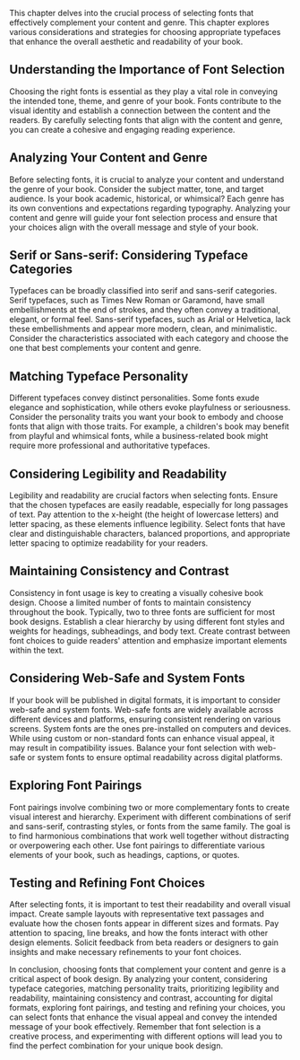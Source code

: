
This chapter delves into the crucial process of selecting fonts that effectively complement your content and genre. This chapter explores various considerations and strategies for choosing appropriate typefaces that enhance the overall aesthetic and readability of your book.

**Understanding the Importance of Font Selection**
--------------------------------------------------

Choosing the right fonts is essential as they play a vital role in conveying the intended tone, theme, and genre of your book. Fonts contribute to the visual identity and establish a connection between the content and the readers. By carefully selecting fonts that align with the content and genre, you can create a cohesive and engaging reading experience.

**Analyzing Your Content and Genre**
------------------------------------

Before selecting fonts, it is crucial to analyze your content and understand the genre of your book. Consider the subject matter, tone, and target audience. Is your book academic, historical, or whimsical? Each genre has its own conventions and expectations regarding typography. Analyzing your content and genre will guide your font selection process and ensure that your choices align with the overall message and style of your book.

**Serif or Sans-serif: Considering Typeface Categories**
--------------------------------------------------------

Typefaces can be broadly classified into serif and sans-serif categories. Serif typefaces, such as Times New Roman or Garamond, have small embellishments at the end of strokes, and they often convey a traditional, elegant, or formal feel. Sans-serif typefaces, such as Arial or Helvetica, lack these embellishments and appear more modern, clean, and minimalistic. Consider the characteristics associated with each category and choose the one that best complements your content and genre.

**Matching Typeface Personality**
---------------------------------

Different typefaces convey distinct personalities. Some fonts exude elegance and sophistication, while others evoke playfulness or seriousness. Consider the personality traits you want your book to embody and choose fonts that align with those traits. For example, a children's book may benefit from playful and whimsical fonts, while a business-related book might require more professional and authoritative typefaces.

**Considering Legibility and Readability**
------------------------------------------

Legibility and readability are crucial factors when selecting fonts. Ensure that the chosen typefaces are easily readable, especially for long passages of text. Pay attention to the x-height (the height of lowercase letters) and letter spacing, as these elements influence legibility. Select fonts that have clear and distinguishable characters, balanced proportions, and appropriate letter spacing to optimize readability for your readers.

**Maintaining Consistency and Contrast**
----------------------------------------

Consistency in font usage is key to creating a visually cohesive book design. Choose a limited number of fonts to maintain consistency throughout the book. Typically, two to three fonts are sufficient for most book designs. Establish a clear hierarchy by using different font styles and weights for headings, subheadings, and body text. Create contrast between font choices to guide readers' attention and emphasize important elements within the text.

**Considering Web-Safe and System Fonts**
-----------------------------------------

If your book will be published in digital formats, it is important to consider web-safe and system fonts. Web-safe fonts are widely available across different devices and platforms, ensuring consistent rendering on various screens. System fonts are the ones pre-installed on computers and devices. While using custom or non-standard fonts can enhance visual appeal, it may result in compatibility issues. Balance your font selection with web-safe or system fonts to ensure optimal readability across digital platforms.

**Exploring Font Pairings**
---------------------------

Font pairings involve combining two or more complementary fonts to create visual interest and hierarchy. Experiment with different combinations of serif and sans-serif, contrasting styles, or fonts from the same family. The goal is to find harmonious combinations that work well together without distracting or overpowering each other. Use font pairings to differentiate various elements of your book, such as headings, captions, or quotes.

**Testing and Refining Font Choices**
-------------------------------------

After selecting fonts, it is important to test their readability and overall visual impact. Create sample layouts with representative text passages and evaluate how the chosen fonts appear in different sizes and formats. Pay attention to spacing, line breaks, and how the fonts interact with other design elements. Solicit feedback from beta readers or designers to gain insights and make necessary refinements to your font choices.

In conclusion, choosing fonts that complement your content and genre is a critical aspect of book design. By analyzing your content, considering typeface categories, matching personality traits, prioritizing legibility and readability, maintaining consistency and contrast, accounting for digital formats, exploring font pairings, and testing and refining your choices, you can select fonts that enhance the visual appeal and convey the intended message of your book effectively. Remember that font selection is a creative process, and experimenting with different options will lead you to find the perfect combination for your unique book design.
